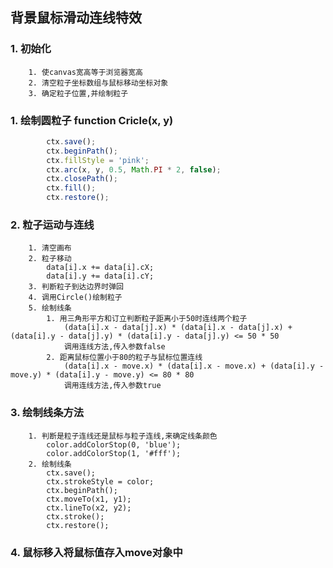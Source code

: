 ## 背景鼠标滑动连线特效

### 1. 初始化 
        1. 使canvas宽高等于浏览器宽高  
        2. 清空粒子坐标数组与鼠标移动坐标对象  
        3. 确定粒子位置,并绘制粒子  
### 1. 绘制圆粒子 function Cricle(x, y)
```js
        ctx.save();
        ctx.beginPath();
        ctx.fillStyle = 'pink';
        ctx.arc(x, y, 0.5, Math.PI * 2, false);
        ctx.closePath();
        ctx.fill();
        ctx.restore();
```
### 2. 粒子运动与连线
        1. 清空画布  
        2. 粒子移动  
            data[i].x += data[i].cX;  
            data[i].y += data[i].cY;  
        3. 判断粒子到达边界时弹回  
        4. 调用Circle()绘制粒子  
        5. 绘制线条  
            1. 用三角形平方和订立判断粒子距离小于50时连线两个粒子  
                (data[i].x - data[j].x) * (data[i].x - data[j].x) + (data[i].y - data[j].y) * (data[i].y - data[j].y) <= 50 * 50  
                调用连线方法,传入参数false  
            2. 距离鼠标位置小于80的粒子与鼠标位置连线  
                (data[i].x - move.x) * (data[i].x - move.x) + (data[i].y - move.y) * (data[i].y - move.y) <= 80 * 80  
                调用连线方法,传入参数true
### 3. 绘制线条方法
        1. 判断是粒子连线还是鼠标与粒子连线,来确定线条颜色  
            color.addColorStop(0, 'blue');  
            color.addColorStop(1, '#fff');  
        2. 绘制线条
            ctx.save();
            ctx.strokeStyle = color;
            ctx.beginPath();
            ctx.moveTo(x1, y1);
            ctx.lineTo(x2, y2);
            ctx.stroke();
            ctx.restore();
### 4. 鼠标移入将鼠标值存入move对象中